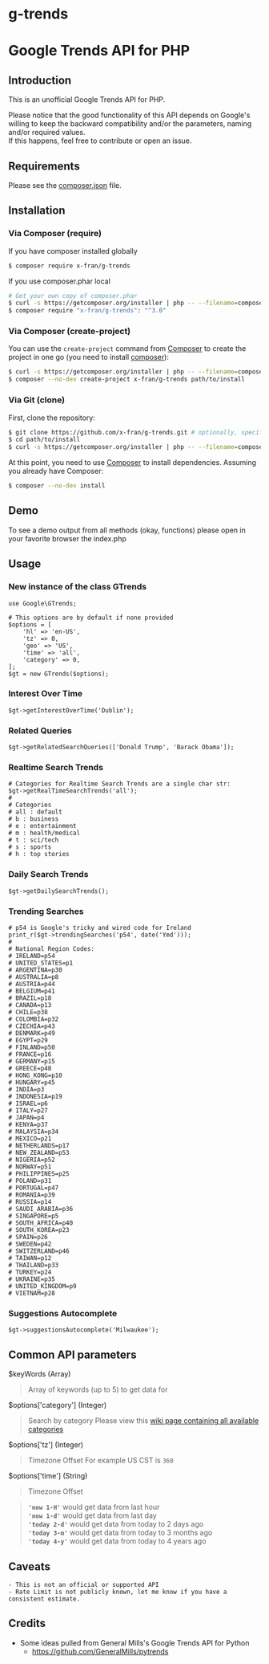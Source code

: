 # g-trends


Google Trends API for PHP
=========================


Introduction
------------

This is an unofficial Google Trends API for PHP.

Please notice that the good functionality of this API depends on Google's willing to keep the backward compatibility and/or the parameters, naming and/or required values.   
If this happens, feel free to contribute or open an issue.


Requirements
------------

Please see the [composer.json](composer.json) file.


Installation
------------

### Via Composer (require)

If you have composer installed globally
```bash
$ composer require x-fran/g-trends
```

If you use composer.phar local
```bash
# Get your own copy of composer.phar
$ curl -s https://getcomposer.org/installer | php -- --filename=composer
$ composer require "x-fran/g-trends": "^3.0"
```


### Via Composer (create-project)

You can use the `create-project` command from [Composer](http://getcomposer.org/)
to create the project in one go (you need to install [composer](https://getcomposer.org/doc/00-intro.md#downloading-the-composer-executable)):

```bash
$ curl -s https://getcomposer.org/installer | php -- --filename=composer
$ composer --no-dev create-project x-fran/g-trends path/to/install
```

### Via Git (clone)

First, clone the repository:

```bash
$ git clone https://github.com/x-fran/g-trends.git # optionally, specify the directory in which to clone
$ cd path/to/install
$ curl -s https://getcomposer.org/installer | php -- --filename=composer
```

At this point, you need to use [Composer](https://getcomposer.org/) to install
dependencies. Assuming you already have Composer:

```bash
$ composer --no-dev install
```

Demo
----

To see a demo output from all methods (okay, functions) please open in your favorite browser the index.php 


Usage
-----

### New instance of the class GTrends
    use Google\GTrends;
    
    # This options are by default if none provided
    $options = [
        'hl' => 'en-US',
        'tz' => 0,
        'geo' => 'US',
        'time' => 'all',
        'category' => 0,
    ];
    $gt = new GTrends($options);

### Interest Over Time

    $gt->getInterestOverTime('Dublin');

### Related Queries

    $gt->getRelatedSearchQueries(['Donald Trump', 'Barack Obama']);
    
### Realtime Search Trends
    # Categories for Realtime Search Trends are a single char str:
    $gt->getRealTimeSearchTrends('all');
    #
    # Categories
    # all : default
    # b : business
    # e : entertainment
    # m : health/medical
    # t : sci/tech
    # s : sports
    # h : top stories

### Daily Search Trends
    $gt->getDailySearchTrends();
    
### Trending Searches

    # p54 is Google's tricky and wired code for Ireland
    print_r($gt->trendingSearches('p54', date('Ymd')));
    #
    # National Region Codes:
    # IRELAND=p54
    # UNITED_STATES=p1
    # ARGENTINA=p30
    # AUSTRALIA=p8
    # AUSTRIA=p44
    # BELGIUM=p41
    # BRAZIL=p18
    # CANADA=p13
    # CHILE=p38
    # COLOMBIA=p32
    # CZECHIA=p43
    # DENMARK=p49
    # EGYPT=p29
    # FINLAND=p50
    # FRANCE=p16
    # GERMANY=p15
    # GREECE=p48
    # HONG_KONG=p10
    # HUNGARY=p45
    # INDIA=p3
    # INDONESIA=p19
    # ISRAEL=p6
    # ITALY=p27
    # JAPAN=p4
    # KENYA=p37
    # MALAYSIA=p34
    # MEXICO=p21
    # NETHERLANDS=p17
    # NEW_ZEALAND=p53
    # NIGERIA=p52
    # NORWAY=p51
    # PHILIPPINES=p25
    # POLAND=p31
    # PORTUGAL=p47
    # ROMANIA=p39
    # RUSSIA=p14
    # SAUDI_ARABIA=p36
    # SINGAPORE=p5
    # SOUTH_AFRICA=p40
    # SOUTH_KOREA=p23
    # SPAIN=p26
    # SWEDEN=p42
    # SWITZERLAND=p46
    # TAIWAN=p12
    # THAILAND=p33
    # TURKEY=p24
    # UKRAINE=p35
    # UNITED_KINGDOM=p9
    # VIETNAM=p28

### Suggestions Autocomplete

    $gt->suggestionsAutocomplete('Milwaukee');

## Common API parameters

$keyWords (Array)

> Array of keywords (up to 5) to get data for

$options['category'] (Integer)

> Search by category
> Please view this [wiki page containing all available categories](https://github.com/pat310/google-trends-api/wiki/Google-Trends-Categories)

$options['tz']  (Integer)

> Timezone Offset
> For example US CST is ```360```

$options['time'] (String)

> Timezone Offset 

> **```'now 1-H'```** would get data from last hour  
> **```'now 1-d'```** would get data from last day  
> **```'today 2-d'```** would get data from today to 2 days ago  
> **```'today 3-m'```** would get data from today to 3 months ago  
> **```'today 4-y'```** would get data from today to 4 years ago  


Caveats
-------

    - This is not an official or supported API
    - Rate Limit is not publicly known, let me know if you have a consistent estimate.


Credits
-------

* Some ideas pulled from General Mills's Google Trends API for Python
    - https://github.com/GeneralMills/pytrends
